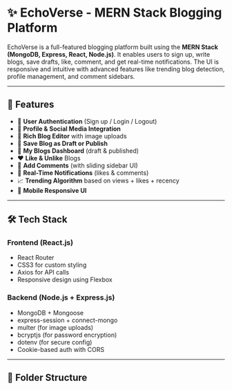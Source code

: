 # ✨ EchoVerse - MERN Stack Blogging Platform

EchoVerse is a full-featured blogging platform built using the **MERN Stack (MongoDB, Express, React, Node.js)**. It enables users to sign up, write blogs, save drafts, like, comment, and get real-time notifications. The UI is responsive and intuitive with advanced features like trending blog detection, profile management, and comment sidebars.

---

## 🚀 Features

- 🔐 **User Authentication** (Sign up / Login / Logout)
- 🧑 **Profile & Social Media Integration**
- 📝 **Rich Blog Editor** with image uploads
- 💾 **Save Blog as Draft or Publish**
- 📰 **My Blogs Dashboard** (draft & published)
- ❤️ **Like & Unlike** Blogs
- 💬 **Add Comments** (with sliding sidebar UI)
- 🔔 **Real-Time Notifications** (likes & comments)
- 📈 **Trending Algorithm** based on views + likes + recency
- 📱 **Mobile Responsive UI**

---

## 🛠️ Tech Stack

### Frontend (React.js)

- React Router
- CSS3 for custom styling
- Axios for API calls
- Responsive design using Flexbox

### Backend (Node.js + Express.js)

- MongoDB + Mongoose
- express-session + connect-mongo
- multer (for image uploads)
- bcryptjs (for password encryption)
- dotenv (for secure config)
- Cookie-based auth with CORS

---

## 📁 Folder Structure


